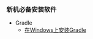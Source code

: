 ### 新机必备安装软件　
- Gradle
    - [在Windows上安装Gradle](https://blog.csdn.net/wellplaying/article/details/78616520)
